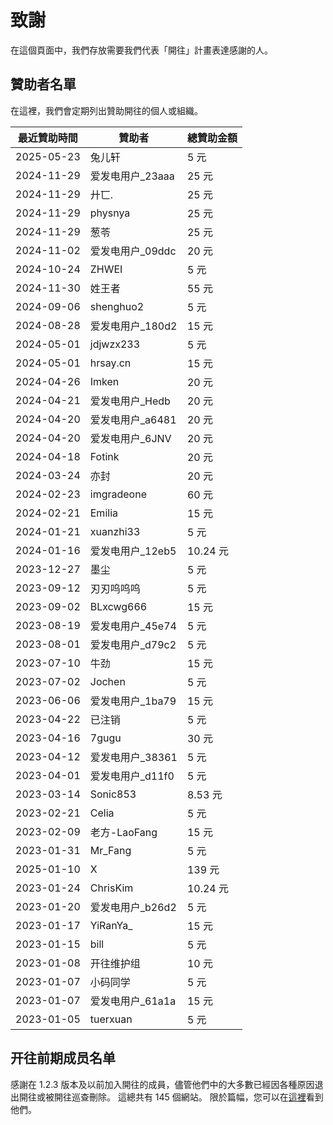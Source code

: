 # 致謝

在這個頁面中，我們存放需要我們代表「開往」計畫表達感謝的人。

## 贊助者名單

在這裡，我們會定期列出贊助開往的個人或組織。

| **最近贊助時間** | **贊助者**        | **總贊助金額** |
| ---------------- | ----------------- | -------------- |
| 2025-05-23       | 兔儿轩            | 5 元           |
| 2024-11-29       | 爱发电用户\_23aaa | 25 元          |
| 2024-11-29       | 廾匸.             | 25 元          |
| 2024-11-29       | physnya           | 25 元          |
| 2024-11-29       | 葱苓              | 25 元          |
| 2024-11-02       | 爱发电用户\_09ddc | 20 元          |
| 2024-10-24       | ZHWEI             | 5 元           |
| 2024-11-30       | 姓王者            | 55 元          |
| 2024-09-06       | shenghuo2         | 5 元           |
| 2024-08-28       | 爱发电用户\_180d2 | 15 元          |
| 2024-05-01       | jdjwzx233         | 5 元           |
| 2024-05-01       | hrsay.cn          | 15 元          |
| 2024-04-26       | Imken             | 20 元          |
| 2024-04-21       | 爱发电用户\_Hedb  | 20 元          |
| 2024-04-20       | 爱发电用户\_a6481 | 20 元          |
| 2024-04-20       | 爱发电用户\_6JNV  | 20 元          |
| 2024-04-18       | Fotink            | 20 元          |
| 2024-03-24       | 亦封              | 20 元          |
| 2024-02-23       | imgradeone        | 60 元          |
| 2024-02-21       | Emilia            | 15 元          |
| 2024-01-21       | xuanzhi33         | 5 元           |
| 2024-01-16       | 爱发电用户\_12eb5 | 10.24 元       |
| 2023-12-27       | 墨尘              | 5 元           |
| 2023-09-12       | 刃刃呜呜呜        | 5 元           |
| 2023-09-02       | BLxcwg666         | 15 元          |
| 2023-08-19       | 爱发电用户\_45e74 | 5 元           |
| 2023-08-01       | 爱发电用户\_d79c2 | 5 元           |
| 2023-07-10       | 牛劲              | 15 元          |
| 2023-07-02       | Jochen            | 5 元           |
| 2023-06-06       | 爱发电用户\_1ba79 | 15 元          |
| 2023-04-22       | 已注销            | 5 元           |
| 2023-04-16       | 7gugu             | 30 元          |
| 2023-04-12       | 爱发电用户\_38361 | 5 元           |
| 2023-04-01       | 爱发电用户\_d11f0 | 5 元           |
| 2023-03-14       | Sonic853          | 8.53 元        |
| 2023-02-21       | Celia             | 5 元           |
| 2023-02-09       | 老方-LaoFang      | 15 元          |
| 2023-01-31       | Mr_Fang           | 5 元           |
| 2025-01-10       | X                 | 139 元         |
| 2023-01-24       | ChrisKim          | 10.24 元       |
| 2023-01-20       | 爱发电用户\_b26d2 | 5 元           |
| 2023-01-17       | YiRanYa\_         | 15 元          |
| 2023-01-15       | bill              | 5 元           |
| 2023-01-08       | 开往维护组        | 10 元          |
| 2023-01-07       | 小码同学          | 5 元           |
| 2023-01-07       | 爱发电用户\_61a1a | 15 元          |
| 2023-01-05       | tuerxuan          | 5 元           |

## 开往前期成员名单

感謝在 1.2.3 版本及以前加入開往的成員，儘管他們中的大多數已經因各種原因退出開往或被開往巡查刪除。 這總共有 145 個網站。 限於篇幅，您可以在[這裡](https://github.com/travellings-link/travellings/blob/a439f99eb100a454e419eb65182c980e848a9854/README.md#%E7%BD%91%E7%AB%99%E6%94%B6%E5%BD%95)看到他們。
